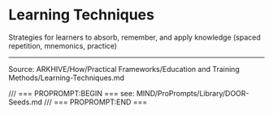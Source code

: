 # Learning Techniques

Strategies for learners to absorb, remember, and apply knowledge (spaced repetition, mnemonics, practice)

---
Source: ARKHIVE/How/Practical Frameworks/Education and Training Methods/Learning-Techniques.md

/// === PROPROMPT:BEGIN ===
see: MIND/ProPrompts/Library/DOOR-Seeds.md
/// === PROPROMPT:END ===
